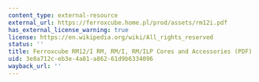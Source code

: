 ```yaml
---
content_type: external-resource
external_url: https://ferroxcube.home.pl/prod/assets/rm12i.pdf
has_external_license_warning: true
license: https://en.wikipedia.org/wiki/All_rights_reserved
status: ''
title: Ferroxcube RM12/I RM, RM/I, RM/ILP Cores and Accessories (PDF)
uid: 3e8a712c-eb3e-4a81-a862-61d9b6334096
wayback_url: ''
---
```

